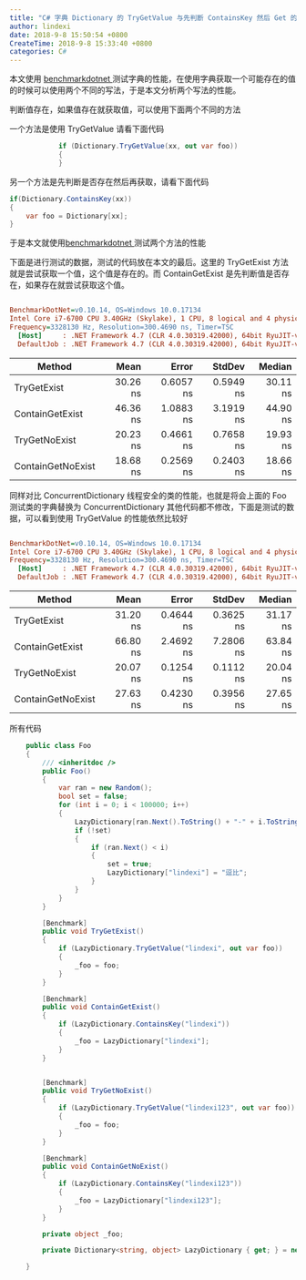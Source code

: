 ```yaml
---
title: "C# 字典 Dictionary 的 TryGetValue 与先判断 ContainsKey 然后 Get 的性能对比"
author: lindexi
date: 2018-9-8 15:50:54 +0800
CreateTime: 2018-9-8 15:33:40 +0800
categories: C#
---
```


本文使用 [benchmarkdotnet ](https://lindexi.gitee.io/post/C-%E6%A0%87%E5%87%86%E6%80%A7%E8%83%BD%E6%B5%8B%E8%AF%95.html ) 测试字典的性能，在使用字典获取一个可能存在的值的时候可以使用两个不同的写法，于是本文分析两个写法的性能。

<!--more-->


<!-- csdn  -->

判断值存在，如果值存在就获取值，可以使用下面两个不同的方法

一个方法是使用 TryGetValue 请看下面代码

```csharp
            if (Dictionary.TryGetValue(xx, out var foo))
            {
            }
```

另一个方法是先判断是否存在然后再获取，请看下面代码

```csharp
if(Dictionary.ContainsKey(xx))
{
	var foo = Dictionary[xx];
}
```

于是本文就使用[benchmarkdotnet ](https://lindexi.gitee.io/post/C-%E6%A0%87%E5%87%86%E6%80%A7%E8%83%BD%E6%B5%8B%E8%AF%95.html )测试两个方法的性能

下面是进行测试的数据，测试的代码放在本文的最后。这里的 TryGetExist 方法就是尝试获取一个值，这个值是存在的。而 ContainGetExist 是先判断值是否存在，如果存在就尝试获取这个值。

``` ini

BenchmarkDotNet=v0.10.14, OS=Windows 10.0.17134
Intel Core i7-6700 CPU 3.40GHz (Skylake), 1 CPU, 8 logical and 4 physical cores
Frequency=3328130 Hz, Resolution=300.4690 ns, Timer=TSC
  [Host]     : .NET Framework 4.7 (CLR 4.0.30319.42000), 64bit RyuJIT-v4.7.3132.0  [AttachedDebugger]
  DefaultJob : .NET Framework 4.7 (CLR 4.0.30319.42000), 64bit RyuJIT-v4.7.3132.0


```

|            Method |     Mean |     Error |    StdDev |   Median |
|------------------ |---------:|----------:|----------:|---------:|
|       TryGetExist | 30.26 ns | 0.6057 ns | 0.5949 ns | 30.11 ns |
|   ContainGetExist | 46.36 ns | 1.0883 ns | 3.1919 ns | 44.90 ns |
|     TryGetNoExist | 20.23 ns | 0.4661 ns | 0.7658 ns | 19.93 ns |
| ContainGetNoExist | 18.68 ns | 0.2569 ns | 0.2403 ns | 18.66 ns |


同样对比 ConcurrentDictionary 线程安全的类的性能，也就是将会上面的 Foo 测试类的字典替换为 ConcurrentDictionary 其他代码都不修改，下面是测试的数据，可以看到使用 TryGetValue 的性能依然比较好


``` ini

BenchmarkDotNet=v0.10.14, OS=Windows 10.0.17134
Intel Core i7-6700 CPU 3.40GHz (Skylake), 1 CPU, 8 logical and 4 physical cores
Frequency=3328130 Hz, Resolution=300.4690 ns, Timer=TSC
  [Host]     : .NET Framework 4.7 (CLR 4.0.30319.42000), 64bit RyuJIT-v4.7.3132.0  [AttachedDebugger]
  DefaultJob : .NET Framework 4.7 (CLR 4.0.30319.42000), 64bit RyuJIT-v4.7.3132.0


```

|            Method |     Mean |     Error |    StdDev |   Median |
|------------------ |---------:|----------:|----------:|---------:|
|       TryGetExist | 31.20 ns | 0.4644 ns | 0.3625 ns | 31.17 ns |
|   ContainGetExist | 66.80 ns | 2.4692 ns | 7.2806 ns | 63.84 ns |
|     TryGetNoExist | 20.07 ns | 0.1254 ns | 0.1112 ns | 20.04 ns |
| ContainGetNoExist | 27.63 ns | 0.4230 ns | 0.3956 ns | 27.65 ns |


所有代码

```csharp
    public class Foo
    {
        /// <inheritdoc />
        public Foo()
        {
            var ran = new Random();
            bool set = false;
            for (int i = 0; i < 100000; i++)
            {
                LazyDictionary[ran.Next().ToString() + "-" + i.ToString()] = ran.Next().ToString();
                if (!set)
                {
                    if (ran.Next() < i)
                    {
                        set = true;
                        LazyDictionary["lindexi"] = "逗比";
                    }
                }
            }
        }

        [Benchmark]
        public void TryGetExist()
        {
            if (LazyDictionary.TryGetValue("lindexi", out var foo))
            {
                _foo = foo;
            }
        }

        [Benchmark]
        public void ContainGetExist()
        {
            if (LazyDictionary.ContainsKey("lindexi"))
            {
                _foo = LazyDictionary["lindexi"];
            }
        }


        [Benchmark]
        public void TryGetNoExist()
        {
            if (LazyDictionary.TryGetValue("lindexi123", out var foo))
            {
                _foo = foo;
            }
        }

        [Benchmark]
        public void ContainGetNoExist()
        {
            if (LazyDictionary.ContainsKey("lindexi123"))
            {
                _foo = LazyDictionary["lindexi123"];
            }
        }

        private object _foo;

        private Dictionary<string, object> LazyDictionary { get; } = new Dictionary<string, object>();

    }

```

